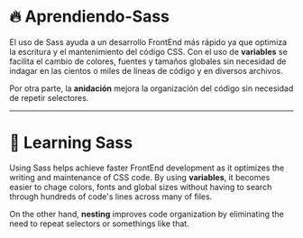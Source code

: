 # 🔥 Aprendiendo-Sass
El uso de Sass ayuda a un desarrollo FrontEnd más rápido ya que optimiza la escritura y el mantenimiento del código CSS. Con el uso de **variables** se facilita el cambio de colores, fuentes y tamaños globales sin necesidad de indagar en las cientos o miles de líneas de código y en diversos archivos.

Por otra parte, la **anidación** mejora la organización del código sin necesidad de repetir selectores.

---

# 🚀 Learning Sass
Using Sass helps achieve faster FrontEnd development as it optimizes the writing and maintenance of CSS code. By using **variables**, it becomes easier to chage colors, fonts and global sizes without having to search through hundreds of code's lines across many of files.

On the other hand, **nesting** improves code organization by eliminating the need to repeat selectors or somethings like that.
